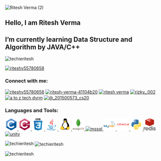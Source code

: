 ![Ritesh Verma (2)](https://user-images.githubusercontent.com/73749372/153645960-3861fce5-6b35-4b60-8f60-3fb86841dae6.gif)

## Hello, I am Ritesh Verma 
## I’m currently learning Data Structure and Algorithm by JAVA/C++


<p align="left"> <img src="https://komarev.com/ghpvc/?username=techieritesh&label=Profile%20views&color=0e75b6&style=flat" alt="techieritesh" /> </p>

<p align="left"> <a href="https://twitter.com/riteshv55780658" target="blank"><img src="https://img.shields.io/twitter/follow/riteshv55780658?logo=twitter&style=for-the-badge" alt="riteshv55780658" /></a> </p>

<h3 align="left">Connect with me:</h3>
<p align="left">
<a href="https://twitter.com/riteshv55780658" target="blank"><img align="center" src="https://raw.githubusercontent.com/rahuldkjain/github-profile-readme-generator/master/src/images/icons/Social/twitter.svg" alt="riteshv55780658" height="30" width="40" /></a>
<a href="https://linkedin.com/in/ritesh-verma-41104b20" target="blank"><img align="center" src="https://raw.githubusercontent.com/rahuldkjain/github-profile-readme-generator/master/src/images/icons/Social/linked-in-alt.svg" alt="ritesh-verma-41104b20" height="30" width="40" /></a>
<a href="https://fb.com/ritesh verma" target="blank"><img align="center" src="https://raw.githubusercontent.com/rahuldkjain/github-profile-readme-generator/master/src/images/icons/Social/facebook.svg" alt="ritesh verma" height="30" width="40" /></a>
<a href="https://instagram.com/rizky_.002" target="blank"><img align="center" src="https://raw.githubusercontent.com/rahuldkjain/github-profile-readme-generator/master/src/images/icons/Social/instagram.svg" alt="rizky_.002" height="30" width="40" /></a>
<a href="https://www.youtube.com/c/a to z tech dyrm" target="blank"><img align="center" src="https://raw.githubusercontent.com/rahuldkjain/github-profile-readme-generator/master/src/images/icons/Social/youtube.svg" alt="a to z tech dyrm" height="30" width="40" /></a>
<a href="https://www.hackerearth.com/@_201500573_cs20" target="blank"><img align="center" src="https://raw.githubusercontent.com/rahuldkjain/github-profile-readme-generator/master/src/images/icons/Social/hackerearth.svg" alt="@_201500573_cs20" height="30" width="40" /></a>
</p>

<h3 align="left">Languages and Tools:</h3>
<p align="left"> <a href="https://www.cprogramming.com/" target="_blank" rel="noreferrer"> <img src="https://raw.githubusercontent.com/devicons/devicon/master/icons/c/c-original.svg" alt="c" width="40" height="40"/> </a> <a href="https://www.w3schools.com/cpp/" target="_blank" rel="noreferrer"> <img src="https://raw.githubusercontent.com/devicons/devicon/master/icons/cplusplus/cplusplus-original.svg" alt="cplusplus" width="40" height="40"/> </a> <a href="https://www.w3schools.com/css/" target="_blank" rel="noreferrer"> <img src="https://raw.githubusercontent.com/devicons/devicon/master/icons/css3/css3-original-wordmark.svg" alt="css3" width="40" height="40"/> </a> <a href="https://www.java.com" target="_blank" rel="noreferrer"> <img src="https://raw.githubusercontent.com/devicons/devicon/master/icons/java/java-original.svg" alt="java" width="40" height="40"/> </a> <a href="https://www.linux.org/" target="_blank" rel="noreferrer"> <img src="https://raw.githubusercontent.com/devicons/devicon/master/icons/linux/linux-original.svg" alt="linux" width="40" height="40"/> </a> <a href="https://www.mongodb.com/" target="_blank" rel="noreferrer"> <img src="https://raw.githubusercontent.com/devicons/devicon/master/icons/mongodb/mongodb-original-wordmark.svg" alt="mongodb" width="40" height="40"/> </a> <a href="https://www.microsoft.com/en-us/sql-server" target="_blank" rel="noreferrer"> <img src="https://www.svgrepo.com/show/303229/microsoft-sql-server-logo.svg" alt="mssql" width="40" height="40"/> </a> <a href="https://www.mysql.com/" target="_blank" rel="noreferrer"> <img src="https://raw.githubusercontent.com/devicons/devicon/master/icons/mysql/mysql-original-wordmark.svg" alt="mysql" width="40" height="40"/> </a> <a href="https://www.oracle.com/" target="_blank" rel="noreferrer"> <img src="https://raw.githubusercontent.com/devicons/devicon/master/icons/oracle/oracle-original.svg" alt="oracle" width="40" height="40"/> </a> <a href="https://www.python.org" target="_blank" rel="noreferrer"> <img src="https://raw.githubusercontent.com/devicons/devicon/master/icons/python/python-original.svg" alt="python" width="40" height="40"/> </a> <a href="https://redis.io" target="_blank" rel="noreferrer"> <img src="https://raw.githubusercontent.com/devicons/devicon/master/icons/redis/redis-original-wordmark.svg" alt="redis" width="40" height="40"/> </a> <a href="https://unity.com/" target="_blank" rel="noreferrer"> <img src="https://www.vectorlogo.zone/logos/unity3d/unity3d-icon.svg" alt="unity" width="40" height="40"/> </a> </p>

<p><img align="left" src="https://github-readme-stats.vercel.app/api/top-langs?username=techieritesh&show_icons=true&locale=en&layout=compact" alt="techieritesh" /></p>

<p>&nbsp;<img align="center" src="https://github-readme-stats.vercel.app/api?username=techieritesh&show_icons=true&locale=en" alt="techieritesh" /></p>

<p><img align="center" src="https://github-readme-streak-stats.herokuapp.com/?user=techieritesh&" alt="techieritesh" /></p>
